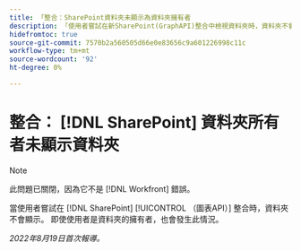 ```yaml
---
title: 「整合：SharePoint資料夾未顯示為資料夾擁有者
description: 「使用者嘗試在新SharePoint(GraphAPI)整合中檢視資料夾時，資料夾不會顯示。 即使使用者是資料夾的擁有者，也會發生此情況。」
hidefromtoc: true
source-git-commit: 7570b2a560505d66e0e83656c9a601226998c11c
workflow-type: tm+mt
source-wordcount: '92'
ht-degree: 0%

---
```



# 整合： [!DNL SharePoint] 資料夾所有者未顯示資料夾

>[!NOTE]
>
>此問題已關閉，因為它不是 [!DNL Workfront] 錯誤。

當使用者嘗試在 [!DNL SharePoint] [!UICONTROL （圖表API）] 整合時，資料夾不會顯示。 即使使用者是資料夾的擁有者，也會發生此情況。

_2022年8月19日首次報導。_

